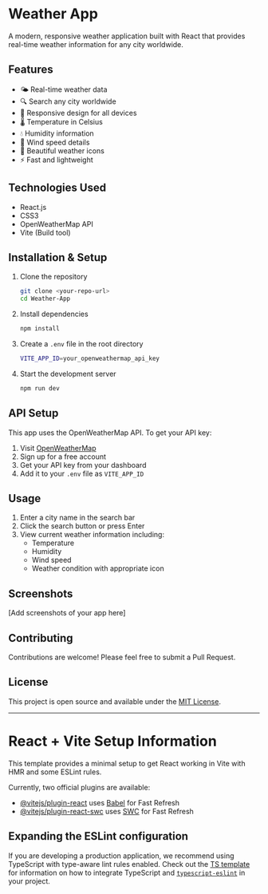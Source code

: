 # Weather App

A modern, responsive weather application built with React that provides real-time weather information for any city worldwide.

## Features

- 🌤️ Real-time weather data
- 🔍 Search any city worldwide
- 📱 Responsive design for all devices
- 🌡️ Temperature in Celsius
- 💧 Humidity information
- 💨 Wind speed details
- 🎨 Beautiful weather icons
- ⚡ Fast and lightweight

## Technologies Used

- React.js
- CSS3
- OpenWeatherMap API
- Vite (Build tool)

## Installation & Setup

1. Clone the repository
   ```bash
   git clone <your-repo-url>
   cd Weather-App
   ```

2. Install dependencies
   ```bash
   npm install
   ```

3. Create a `.env` file in the root directory
   ```bash
   VITE_APP_ID=your_openweathermap_api_key
   ```

4. Start the development server
   ```bash
   npm run dev
   ```

## API Setup

This app uses the OpenWeatherMap API. To get your API key:

1. Visit [OpenWeatherMap](https://openweathermap.org/)
2. Sign up for a free account
3. Get your API key from your dashboard
4. Add it to your `.env` file as `VITE_APP_ID`

## Usage

1. Enter a city name in the search bar
2. Click the search button or press Enter
3. View current weather information including:
   - Temperature
   - Humidity
   - Wind speed
   - Weather condition with appropriate icon

## Screenshots

[Add screenshots of your app here]

## Contributing

Contributions are welcome! Please feel free to submit a Pull Request.

## License

This project is open source and available under the [MIT License](LICENSE).

---

# React + Vite Setup Information

This template provides a minimal setup to get React working in Vite with HMR and some ESLint rules.

Currently, two official plugins are available:

- [@vitejs/plugin-react](https://github.com/vitejs/vite-plugin-react/blob/main/packages/plugin-react) uses [Babel](https://babeljs.io/) for Fast Refresh
- [@vitejs/plugin-react-swc](https://github.com/vitejs/vite-plugin-react/blob/main/packages/plugin-react-swc) uses [SWC](https://swc.rs/) for Fast Refresh

## Expanding the ESLint configuration

If you are developing a production application, we recommend using TypeScript with type-aware lint rules enabled. Check out the [TS template](https://github.com/vitejs/vite/tree/main/packages/create-vite/template-react-ts) for information on how to integrate TypeScript and [`typescript-eslint`](https://typescript-eslint.io) in your project.
